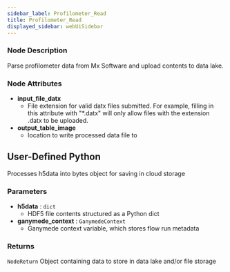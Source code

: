 ```yaml
---
sidebar_label: Profilometer_Read
title: Profilometer_Read
displayed_sidebar: webUiSidebar
---
```


### Node Description

Parse profilometer data from Mx Software and upload contents to data lake.

### Node Attributes

- **input_file_datx**
  - File extension for valid datx files submitted.  For example, filling in this attribute with "*.datx" will only allow files with the extension .datx to be uploaded.
- **output_table_image**
  - location to write processed data file to

## User-Defined Python

Processes h5data into bytes object for saving in cloud storage

### Parameters

- **h5data** : `dict`
    - HDF5 file contents structured as a Python dict
- **ganymede_context** : `GanymedeContext`
    - Ganymede context variable, which stores flow run metadata

### Returns

`NodeReturn`
  Object containing data to store in data lake and/or file storage